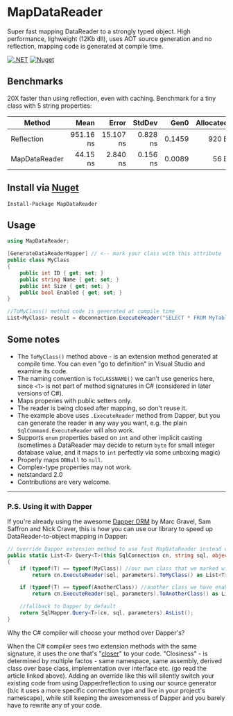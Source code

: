 # MapDataReader
Super fast mapping DataReader to a strongly typed object. High performance, lighweight (12Kb dll), uses AOT source generation and no reflection, mapping code is generated at compile time.

[![.NET](https://github.com/jitbit/MapDataReader/actions/workflows/dotnet.yml/badge.svg)](https://github.com/jitbit/MapDataReader/actions/workflows/dotnet.yml)
[![Nuget](https://img.shields.io/nuget/v/MapDataReader)](https://www.nuget.org/packages/MapDataReader/)

## Benchmarks

20X faster than using reflection, even with caching. Benchmark for a tiny class with 5 string properties:

| Method         |      Mean |     Error |   StdDev |   Gen0 | Allocated |
|--------------- |----------:|----------:|---------:|-------:|----------:|
|  Reflection    | 951.16 ns | 15.107 ns | 0.828 ns | 0.1459 |     920 B |
|  MapDataReader |  44.15 ns |  2.840 ns | 0.156 ns | 0.0089 |      56 B |

## Install via [Nuget](https://www.nuget.org/packages/MapDataReader/)

```
Install-Package MapDataReader
```

## Usage

```csharp
using MapDataReader;

[GenerateDataReaderMapper] // <-- mark your class with this attribute
public class MyClass
{
	public int ID { get; set; }
	public string Name { get; set; }
	public int Size { get; set; }
	public bool Enabled { get; set; }
}

//ToMyClass() method code is generated at compile time
List<MyClass> result = dbconnection.ExecuteReader("SELECT * FROM MyTable").ToMyClass();
```

## Some notes

* The `ToMyClass()` method above - is an extension method generated at compile time. You can even "go to definition" in Visual Studio and examine its code.
* The naming convention is `ToCLASSNAME()` we can't use generics here, since `<T>` is not part of method signatures in C# (considered in later versions of C#).
* Maps properies with public setters only.
* The reader is being closed after mapping, so don't reuse it.
* The example above uses `.ExecuteReader` method from Dapper, but you can generate the reader in any way you want, e.g. the plain `SqlCommand.ExecuteReader` will also work.
* Supports `enum` properties based on `int` and other implicit casting (sometimes a DataReader may decide to return `byte` for small integer database value, and it maps to `int` perfectly via some unboxing magic)
* Properly maps `DBNull` to `null`.
* Complex-type properties may not work.
* netstandard 2.0
* Contributions are very welcome.

---


### P.S. Using it with Dapper

If you're already using the awesome [Dapper ORM](https://github.com/DapperLib/Dapper) by Marc Gravel, Sam Saffron and Nick Craver, this is how you can use our library to speed up DataReader-to-object mapping in Dapper:

```csharp
// override Dapper extension method to use fast MapDataReader instead of Dapper's built-in reflection
public static List<T> Query<T>(this SqlConnection cn, string sql, object parameters)
{
	if (typeof(T) == typeof(MyClass)) //our own class that we marked with attribute? use MapDataReader
		return cn.ExecuteReader(sql, parameters).ToMyClass() as List<T>;

	if (typeof(T) == typeof(AnotherClass)) //another class we have enabled? use MDR
		return cn.ExecuteReader(sql, parameters).ToAnotherClass() as List<T>;

	//fallback to Dapper by default
	return SqlMapper.Query<T>(cn, sql, parameters).AsList();
}
```
Why the C# compiler will choose your method over Dapper's?

When the C# compiler sees two extension methods with the same signature, it uses the one that's "[closer](https://ericlippert.com/2013/12/23/closer-is-better/)" to your code. "Closiness" - is determined by multiple factos - same namespace, same assembly, derived class over base class, implementation over interface etc. (go read the article linked above). Adding an override like this will silently switch your existing code from using Dapper/reflection to using our source generator (b/c it uses a more specific connection type and live in your project's namescape), while still keeping the awesomeness of Dapper and you barely have to rewrite any of your code.
